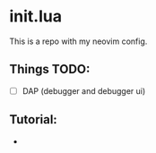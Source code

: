 # init.lua

This is a repo with my neovim config.

## Things TODO:

- [ ] DAP (debugger and debugger ui)

## Tutorial:

-
